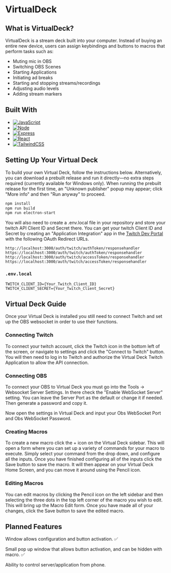 # VirtualDeck

## What is VirtualDeck?

VirtualDeck is a stream deck built into your computer. Instead of buying an entire new device, users can assign keybindings and buttons to macros that perform tasks such as:

* Muting mic in OBS
* Switching OBS Scenes
* Starting Applications
* Initiating ad breaks
* Starting and stopping streams/recordings
* Adjusting audio levels
* Adding stream markers

## Built With

* [![JavaScript][JavaScript]][JavaScript-url]
* [![Node][Node]][Node-url]
* [![Express][Express]][Express-url]
* [![React][React.js]][React-url]
* [![TailwindCSS][TailwindCSS-shield]][TailwindCSS-url]

## Setting Up Your Virtual Deck

To build your own Virtual Deck, follow the instructions below. Alternatively, you can download a prebuilt release and run it directly—no extra steps required (currently available for Windows only). When running the prebuilt release for the first time, an "Unknown publisher" popup may appear; click "More info" and then "Run anyway" to proceed.

```powershell
npm install
npm run build
npm run electron-start
```

You will also need to create a .env.local file in your repository and store your twitch API Client ID and Secret there. You can get your twitch Client ID and Secret by creating an "Application Integration" app in the [Twitch Dev Portal](https://dev.twitch.tv/) with the following OAuth Redirect URLs.

```plaintext
http://localhost:3000/auth/twitch/authToken/responsehandler
https://localhost:3000/auth/twitch/authToken/responsehandler
http://localhost:3000/auth/twitch/accessToken/responsehandler
https://localhost:3000/auth/twitch/accessToken/responsehandler
```

### `.env.local`
```plaintext
TWITCH_CLIENT_ID={Your_Twitch_Client_ID}
TWITCH_CLIENT_SECRET={Your_Twitch_Client_Secret}
```

## Virtual Deck Guide

Once your Virtual Deck is installed you still need to connect Twitch and set up the OBS websocket in order to use their functions. 

### Connecting Twitch

To connect your twitch account, click the Twitch icon in the bottom left of the screen, or navigate to settings and click the "Connect to Twitch" button. You will then need to log in to Twitch and authorize the Virtual Deck Twitch Application to allow the API connection.

### Connecting OBS

To connect your OBS to Virtual Deck you must go into the Tools -> Websocket Server Settings. In there check the "Enable WebSocket Server" setting. You can leave the Server Port as the default or change it if needed. Then generate a password and copy it.

Now open the settings in Virtual Deck and input your Obs WebSocket Port and Obs WebSocket Password.

### Creating Macros

To create a new macro click the + icon on the Virtual Deck sidebar. This will open a form where you can set up a variety of commands for your macro to execute. Simply select your command from the drop down, and configure all the inputs. Once you have finished configuring all of the inputs click the Save button to save the macro. It will then appear on your Virtual Deck Home Screen, and you can move it around using the Pencil icon.

### Editing Macros

You can edit macros by clicking the Pencil icon on the left sidebar and then selecting the three dots in the top left corner of the macro you wish to edit. This will bring up the Macro Edit form. Once you have made all of your changes, click the Save button to save the edited macro.

## Planned Features

Window allows configuration and button activation. ✅

Small pop up window that allows button activation, and can be hidden with macro. ✅

Ability to control server/application from phone.


[Node]: https://img.shields.io/badge/Node.js-43853D?style=for-the-badge&logo=node.js&logoColor=white
[Node-url]: https://nodejs.org/en
[Express]: https://img.shields.io/badge/Express.js-404D59?style=for-the-badge
[Express-url]: https://expressjs.com/
[JavaScript]: https://img.shields.io/badge/JavaScript-323330?style=for-the-badge&logo=javascript&logoColor=F7DF1E
[JavaScript-url]: https://www.javascript.com/
[React.js]: https://img.shields.io/badge/React-20232A?style=for-the-badge&logo=react&logoColor=61DAFB
[React-url]: https://reactjs.org/
[TailwindCSS-shield]: https://img.shields.io/badge/TailwindCSS-38B2AC?style=flat-square&logo=tailwindcss&logoColor=white
[TailwindCSS-url]: https://tailwindcss.com/

